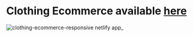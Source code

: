 # Clothing Ecommerce available [here](https://clothing-ecommerce-responsive.netlify.app/)


![clothing-ecommerce-responsive netlify app_](https://user-images.githubusercontent.com/80694464/181233862-8827514b-0dec-4048-8b26-4ab129d9e875.png)
